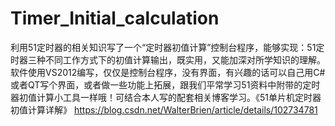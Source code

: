 # Timer_Initial_calculation
利用51定时器的相关知识写了一个“定时器初值计算”控制台程序，能够实现：51定时器三种不同工作方式下的初值计算输出，既实用，又能加深对所学知识的理解。软件使用VS2012编写，仅仅是控制台程序，没有界面，有兴趣的话可以自己用C#或者QT写个界面，或者做一些功能上拓展，跟我们平常学习51资料中附带的定时器初值计算小工具一样哦！可结合本人写的配套相关博客学习。《51单片机定时器初值计算详解》  https://blog.csdn.net/WalterBrien/article/details/102734781
